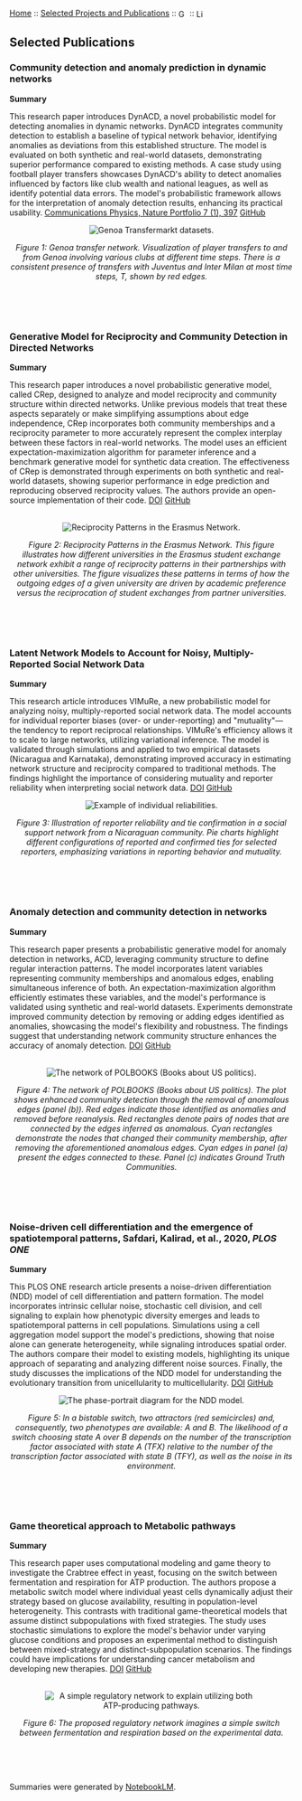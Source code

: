 <!-- [Home](index.md) :: [Selected Publications](pub.md) :: [Google Scholar](https://scholar.google.com/citations?user=H-9OPuIAAAAJ&hl=en) :: [CV](Safdari_CV.pdf) :: [linkedin](https://linkedin.com/in/hadiseh-safdari-238540153)  -->

<!-- [Home](index.md) :: [Selected Projects and Publications](pub.md) :: [<img src="pngwing.png" alt="Google Scholar" style="width: 16px; height: 16px; vertical-align: middle;">](https://scholar.google.com/citations?user=H-9OPuIAAAAJ&hl=en) :: [<img src="LinkedIn_logo_initials.png" alt="LinkedIn" style="width: 16px; height: 16px; vertical-align: middle;">](https://linkedin.com/in/hadiseh-safdari-238540153) :: [CV](Safdari_CV.pdf) -->

[Home](index.md) :: [Selected Projects and Publications](pub.md) :: [<img src="pngwing.png" alt="Google Scholar" style="width: 16px; height: 16px; vertical-align: middle;">](https://scholar.google.com/citations?user=H-9OPuIAAAAJ&hl=en) :: [<img src="LinkedIn_logo_initials.png" alt="LinkedIn" style="width: 16px; height: 16px; vertical-align: middle;">](https://linkedin.com/in/hadiseh-safdari-238540153)


## Selected Publications 




### Community detection and anomaly prediction in dynamic networks

**Summary**

This research paper introduces DynACD, a novel probabilistic model for detecting anomalies in dynamic networks.
DynACD integrates community detection to establish a baseline of typical network behavior, 
identifying anomalies as deviations from this established structure. The model is evaluated on both synthetic and real-world datasets, 
demonstrating superior performance compared to existing methods. A case study using football player transfers showcases DynACD's ability 
to detect anomalies influenced by factors like club wealth and national leagues, as well as identify potential data errors. The model's 
probabilistic framework allows for the interpretation of anomaly detection results, enhancing its practical usability.
[Communications Physics, Nature Portfolio 7 (1), 397](https://doi.org/10.1038/s42005-024-01889-y) [GitHub](https://github.com/hds-safdari/DynACD)
<br>

<div style="text-align: center;">
    <img src="Genoa_connections_T1.png" alt="Genoa Transfermarkt datasets." style="max-width: 100%; height: auto;">
    <p><em>Figure 1: Genoa transfer network. Visualization of player transfers to and from Genoa involving various clubs at different time steps. 
    There is a consistent presence of transfers with Juventus and Inter Milan at most time steps, T, shown by red edges.
</em></p>
</div>


<br><br><br>



### Generative Model for Reciprocity and Community Detection in  Directed Networks

**Summary**

This research paper introduces a novel probabilistic generative model, called CRep, designed to analyze and model reciprocity and community structure within directed networks. 
Unlike previous models that treat these aspects separately or make simplifying assumptions about edge independence, CRep incorporates both community memberships 
and a reciprocity parameter to more accurately represent the complex interplay between these factors in real-world networks. The model uses an 
efficient expectation-maximization algorithm for parameter inference and a benchmark generative model for synthetic data creation. 
The effectiveness of CRep is demonstrated through experiments on both synthetic and real-world datasets, showing superior 
performance in edge prediction and reproducing observed reciprocity values. The authors provide an open-source implementation of their code.
[DOI](https://doi.org/10.1103/PhysRevResearch.3.023209) [GitHub](https://github.com/mcontisc/CRep) 

<br>

<div style="text-align: center;">
    <img src="erasmus_example.png" alt="Reciprocity Patterns in the Erasmus Network." style="max-width: 100%; height: auto;">
    <p><em>Figure 2: Reciprocity Patterns in the Erasmus Network. This figure illustrates how different universities in the Erasmus student exchange network exhibit a range of 
    reciprocity patterns in their partnerships with other universities. The figure visualizes these patterns in terms of how the outgoing 
    edges of a given university are driven by academic preference versus the reciprocation of student exchanges from partner universities.
</em></p>
</div>


<br><br><br>



### Latent Network Models to Account for Noisy, Multiply-Reported Social Network Data

**Summary**

This research article introduces VIMuRe, a new probabilistic model for analyzing noisy, multiply-reported social network data. 
The model accounts for individual reporter biases (over- or under-reporting) and "mutuality"—the tendency to report reciprocal relationships. 
VIMuRe's efficiency allows it to scale to large networks, utilizing variational inference. 
The model is validated through simulations and applied to two empirical datasets (Nicaragua and Karnataka), 
demonstrating improved accuracy in estimating network structure and reciprocity compared to traditional methods. 
The findings highlight the importance of considering mutuality and reporter reliability when interpreting social network data.
[DOI](https://doi.org/10.1093/jrsssa/qnac004) [GitHub](https://latentnetworks.github.io/vimure/)
<br>

<div style="text-align: center;">
    <img src="nicaragua_example_reports.png" alt="Example of individual reliabilities." style="max-width: 160%; height: auto;">
    <p><em>Figure 3: Illustration of reporter reliability and tie confirmation in a social support network from a Nicaraguan community.
    Pie charts highlight different configurations of reported and confirmed ties for selected reporters, emphasizing variations in reporting behavior and mutuality.
</em></p>
</div>

<br><br><br>




### Anomaly detection and community detection in networks


**Summary**

This research paper presents a probabilistic generative model for anomaly detection in networks, ACD, leveraging community structure to define regular interaction patterns. 
The model incorporates latent variables representing community memberships and anomalous edges, enabling simultaneous inference of both. 
An expectation-maximization algorithm efficiently estimates these variables, and the model's performance is validated using synthetic and 
real-world datasets. Experiments demonstrate improved community detection by removing or adding edges identified as anomalies, showcasing the model's flexibility and robustness. 
The findings suggest that understanding network community structure enhances the accuracy of anomaly detection. 
[DOI](https://doi.org/10.1186/s40537-022-00669-1) [GitHub](https://github.com/hds-safdari/Anomaly_Community_Detection)

<br>

<div style="text-align: center;">
    <img src="polbooks_hardCD_removing.png" alt="The network of POLBOOKS (Books about US politics)." style="max-width: 160%; height: auto;">
    <p><em>Figure 4: The network of POLBOOKS (Books about US politics). The plot shows enhanced community detection through the removal of anomalous edges (panel (b)). 
    Red edges indicate those identified as anomalies and removed before reanalysis. Red rectangles denote pairs of nodes that are connected by the edges inferred as anomalous. 
    Cyan rectangles demonstrate the nodes that changed their community membership, after removing the aforementioned anomalous edges. 
    Cyan edges in panel (a) present the edges connected to these. Panel (c) indicates Ground Truth Communities.
</em></p>
</div>



<br><br><br>



### Noise-driven cell differentiation and the emergence of spatiotemporal patterns, Safdari, Kalirad, et al., 2020, _PLOS ONE_

**Summary**

This PLOS ONE research article presents a noise-driven differentiation
(NDD) model of cell differentiation and pattern formation. The model
incorporates intrinsic cellular noise, stochastic cell division, and cell
signaling to explain how phenotypic diversity emerges and leads to
spatiotemporal patterns in cell populations. Simulations using a cell
aggregation model support the model's predictions, showing that noise alone
can generate heterogeneity, while signaling introduces spatial order. The
authors compare their model to existing models, highlighting its unique
approach of separating and analyzing different noise sources. Finally, the
study discusses the implications of the NDD model for understanding the
evolutionary transition from unicellularity to multicellularity. 
[DOI](https://doi.org/10.1371/journal.pone.0232060) [GitHub](https://github.com/hds-safdari/Noise_Driven_Cell_Differentiation) 
<br>


<div style="text-align: center;">
    <img src="cell_fate.png" alt="The phase-portrait diagram for the NDD model." style="max-width: 75%; height: auto;">
    <p><em>Figure 5:  In a bistable switch, two attractors (red semicircles) and, consequently, two phenotypes are available: 
    A and B. The likelihood of a switch choosing state A over B depends on the number of the transcription factor associated with state A (TFX) 
    relative to the number of the transcription factor associated with state B (TFY), as well as the noise in its environment.
</em></p>
</div> 


 
<br><br><br>


### Game theoretical approach to Metabolic pathways

**Summary**

This research paper uses computational modeling and game theory to investigate the Crabtree effect in yeast, 
focusing on the switch between fermentation and respiration for ATP production. The authors propose a metabolic 
switch model where individual yeast cells dynamically adjust their strategy based on glucose availability, 
resulting in population-level heterogeneity. This contrasts with traditional game-theoretical models that assume distinct 
subpopulations with fixed strategies. The study uses stochastic simulations to explore the model's behavior under varying 
glucose conditions and proposes an experimental method to distinguish between mixed-strategy and distinct-subpopulation scenarios. 
The findings could have implications for understanding cancer metabolism and developing new therapies.
[DOI](https://doi.org/10.1016/j.jtbi.2021.110912) [GitHub](https://github.com/Kalirad/Making_ATP_fast_and_slow)  

<br>

<div style="text-align: center;">
    <img src="gameTheory.png" alt="A simple regulatory network to explain utilizing both ATP-producing pathways." style="max-width: 75%; height: auto;">
    <p><em>Figure 6:  The proposed regulatory network imagines a simple switch between fermentation and respiration based on the experimental data.
</em></p>
</div>



<br><br><br>

<!-- ### Scaled Brownian Motion

**Summary**

A stochastic process in anomalous diffusion, especially Scaled Brownian Motion (SBM) a highly non-stationary Gaussian process.  Characterizing statistical properties of models for anomalous diffusion is a crucial point in analyzing data received from single particle tracking measurements. Particularly, from both theory and simulation points of view, we studied aging effects (time-span between system preparation and the start of the measurements) on statistical features such as first passage time density and ergodicity behavior of confined and unconfined SBM. For aged SBM, ensemble-averaged mean squared displacement (MSD) which had power law dependence on time, tends to be the time-averaged MSD. This second average is particularly important for the analysis of single particle tracking data and it is at the heart of the phenomenon of ergodicity breaking. In particular, in the strong aging limit, they converge to each other and ergodicity is restored. Besides, confined SBM in the presence of aging is a unique process in which the ensemble average tends to plateau. For strong aging, again ergodicity is restored. Moreover, we investigated the ergodicity breaking parameter as a measure of scattering of different trajectories. We represented its full behavior for all values of anomalous exponent within a general approach, which could be applied to other anomalous processes. -->

Summaries were generated by [NotebookLM](https://notebooklm.google).